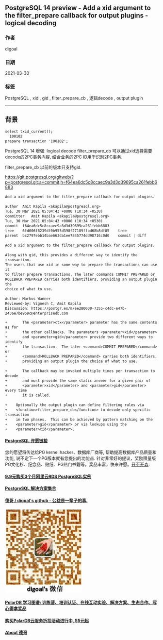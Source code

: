 ## PostgreSQL 14 preview - Add a xid argument to the filter_prepare callback for output plugins - logical decoding   
  
### 作者  
digoal  
  
### 日期  
2021-03-30  
  
### 标签  
PostgreSQL , xid , gid , filter_prepare_cb , 逻辑decode , output plugin   
  
----  
  
## 背景  
```  
select txid_current();  
  100102   
prepare transaction '100102';  
```  
  
PostgreSQL 14 增强: logical decode filter_prepare_cb 可以通过xid选择需要decode的2PC事务内容, 结合业务的2PC ID用于识别2PC事务.     
  
filter_prepare_cb 以前的版本只支持gid.   
  
https://git.postgresql.org/gitweb/?p=postgresql.git;a=commit;h=f64ea6dc5c8ccaec9a3d3d39695ca261febb6883  
  
```  
Add a xid argument to the filter_prepare callback for output plugins.  
  
author	Amit Kapila <akapila@postgresql.org>	  
Tue, 30 Mar 2021 05:04:43 +0000 (10:34 +0530)  
committer	Amit Kapila <akapila@postgresql.org>	  
Tue, 30 Mar 2021 05:04:43 +0000 (10:34 +0530)  
commit	f64ea6dc5c8ccaec9a3d3d39695ca261febb6883  
tree	6fd006f6239df0b955d390f27189ffbd68b8df05	tree  
parent	bc2797ebb14bae663da1ee7845774dd98716c0d0	commit | diff  
  
Add a xid argument to the filter_prepare callback for output plugins.  
  
Along with gid, this provides a different way to identify the transaction.  
The users that use xid in some way to prepare the transactions can use it  
to filter prepare transactions. The later commands COMMIT PREPARED or  
ROLLBACK PREPARED carries both identifiers, providing an output plugin the  
choice of what to use.  
  
Author: Markus Wanner  
Reviewed-by: Vignesh C, Amit Kapila  
Discussion: https://postgr.es/m/ee280000-7355-c4dc-e47b-2436e7be959c@enterprisedb.com  
```  
  
  
  
```  
+       The <parameter>ctx</parameter> parameter has the same contents as for  
+       the other callbacks. The parameters <parameter>xid</parameter>  
+       and <parameter>gid</parameter> provide two different ways to identify  
+       the transaction.  The later <command>COMMIT PREPARED</command> or  
+       <command>ROLLBACK PREPARED</command> carries both identifiers,  
+       providing an output plugin the choice of what to use.  
  
+       The callback may be invoked multiple times per transaction to decode  
+       and must provide the same static answer for a given pair of  
+       <parameter>xid</parameter> and <parameter>gid</parameter> every time  
+       it is called.  
  
+    Optionally the output plugin can define filtering rules via  
+    <function>filter_prepare_cb</function> to decode only specific transaction  
+    in two phases.  This can be achieved by pattern matching on the  
+    <parameter>gid</parameter> or via lookups using the  
+    <parameter>xid</parameter>.  
```  
  
  
  
#### [PostgreSQL 许愿链接](https://github.com/digoal/blog/issues/76 "269ac3d1c492e938c0191101c7238216")
您的愿望将传达给PG kernel hacker、数据库厂商等, 帮助提高数据库产品质量和功能, 说不定下一个PG版本就有您提出的功能点. 针对非常好的提议，奖励限量版PG文化衫、纪念品、贴纸、PG热门书籍等，奖品丰富，快来许愿。[开不开森](https://github.com/digoal/blog/issues/76 "269ac3d1c492e938c0191101c7238216").  
  
  
#### [9.9元购买3个月阿里云RDS PostgreSQL实例](https://www.aliyun.com/database/postgresqlactivity "57258f76c37864c6e6d23383d05714ea")
  
  
#### [PostgreSQL 解决方案集合](https://yq.aliyun.com/topic/118 "40cff096e9ed7122c512b35d8561d9c8")
  
  
#### [德哥 / digoal's github - 公益是一辈子的事.](https://github.com/digoal/blog/blob/master/README.md "22709685feb7cab07d30f30387f0a9ae")
  
  
![digoal's wechat](../pic/digoal_weixin.jpg "f7ad92eeba24523fd47a6e1a0e691b59")
  
  
#### [PolarDB 学习图谱: 训练营、培训认证、在线互动实验、解决方案、生态合作、写心得拿奖品](https://www.aliyun.com/database/openpolardb/activity "8642f60e04ed0c814bf9cb9677976bd4")
  
  
#### [购买PolarDB云服务折扣活动进行中, 55元起](https://www.aliyun.com/activity/new/polardb-yunparter?userCode=bsb3t4al "e0495c413bedacabb75ff1e880be465a")
  
  
#### [About 德哥](https://github.com/digoal/blog/blob/master/me/readme.md "a37735981e7704886ffd590565582dd0")
  
